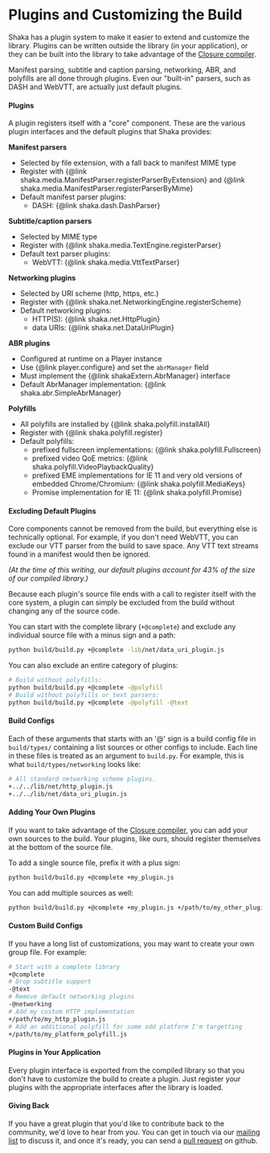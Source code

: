 # Plugins and Customizing the Build

Shaka has a plugin system to make it easier to extend and customize the
library.  Plugins can be written outside the library (in your application), or
they can be built into the library to take advantage of the [Closure compiler].

[Closure compiler]: https://github.com/google/closure-compiler

Manifest parsing, subtitle and caption parsing, networking, ABR, and polyfills
are all done through plugins.  Even our "built-in" parsers, such as DASH and
WebVTT, are actually just default plugins.


#### Plugins

A plugin registers itself with a "core" component.  These are the various
plugin interfaces and the default plugins that Shaka provides:

__Manifest parsers__
  - Selected by file extension, with a fall back to manifest MIME type
  - Register with {@link shaka.media.ManifestParser.registerParserByExtension}
    and {@link shaka.media.ManifestParser.registerParserByMime}
  - Default manifest parser plugins:
    - DASH: {@link shaka.dash.DashParser}

__Subtitle/caption parsers__
  - Selected by MIME type
  - Register with {@link shaka.media.TextEngine.registerParser}
  - Default text parser plugins:
    - WebVTT: {@link shaka.media.VttTextParser}

__Networking plugins__
  - Selected by URI scheme (http, https, etc.)
  - Register with {@link shaka.net.NetworkingEngine.registerScheme}
  - Default networking plugins:
    - HTTP(S): {@link shaka.net.HttpPlugin}
    - data URIs: {@link shaka.net.DataUriPlugin}

__ABR plugins__
  - Configured at runtime on a Player instance
  - Use {@link player.configure} and set the `abrManager` field
  - Must implement the {@link shakaExtern.AbrManager} interface
  - Default AbrManager implementation: {@link shaka.abr.SimpleAbrManager}

__Polyfills__
  - All polyfills are installed by {@link shaka.polyfill.installAll}
  - Register with {@link shaka.polyfill.register}
  - Default polyfills:
    - prefixed fullscreen implementations: {@link shaka.polyfill.Fullscreen}
    - prefixed video QoE metrics: {@link shaka.polyfill.VideoPlaybackQuality}
    - prefixed EME implementations for IE 11 and very old versions of embedded
      Chrome/Chromium: {@link shaka.polyfill.MediaKeys}
    - Promise implementation for IE 11: {@link shaka.polyfill.Promise}


#### Excluding Default Plugins

Core components cannot be removed from the build, but everything else is
technically optional.  For example, if you don't need WebVTT, you can exclude
our VTT parser from the build to save space.  Any VTT text streams found in a
manifest would then be ignored.

*(At the time of this writing, our default plugins account for 43% of the size
of our compiled library.)*

Because each plugin's source file ends with a call to register itself with the
core system, a plugin can simply be excluded from the build without changing
any of the source code.

You can start with the complete library (`+@complete`) and exclude any
individual source file with a minus sign and a path:

```sh
python build/build.py +@complete -lib/net/data_uri_plugin.js
```

You can also exclude an entire category of plugins:

```sh
# Build without polyfills:
python build/build.py +@complete -@polyfill
# Build without polyfills or text parsers:
python build/build.py +@complete -@polyfill -@text
```


#### Build Configs

Each of these arguments that starts with an '@' sign is a build config file in
`build/types/` containing a list sources or other configs to include.  Each
line in these files is treated as an argument to `build.py`.  For example,
this is what `build/types/networking` looks like:

```sh
# All standard networking scheme plugins.
+../../lib/net/http_plugin.js
+../../lib/net/data_uri_plugin.js
```


#### Adding Your Own Plugins

If you want to take advantage of the [Closure compiler], you can add your own
sources to the build.  Your plugins, like ours, should register themselves at
the bottom of the source file.

To add a single source file, prefix it with a plus sign:

```sh
python build/build.py +@complete +my_plugin.js
```

You can add multiple sources as well:

```sh
python build/build.py +@complete +my_plugin.js +/path/to/my_other_plugin.js
```


#### Custom Build Configs

If you have a long list of customizations, you may want to create your own
group file.  For example:

```sh
# Start with a complete library
+@complete
# Drop subtitle support
-@text
# Remove default networking plugins
-@networking
# Add my custom HTTP implementation
+/path/to/my_http_plugin.js
# Add an additional polyfill for some odd platform I'm targetting
+/path/to/my_platform_polyfill.js
```


#### Plugins in Your Application

Every plugin interface is exported from the compiled library so that you don't
have to customize the build to create a plugin.  Just register your plugins
with the appropriate interfaces after the library is loaded.


#### Giving Back

If you have a great plugin that you'd like to contribute back to the community,
we'd love to hear from you.  You can get in touch via our [mailing list][] to
discuss it, and once it's ready, you can send a [pull request][] on github.

[mailing list]: https://groups.google.com/forum/#!forum/shaka-player-users
[pull request]: https://github.com/google/shaka-player/pull/new/master
